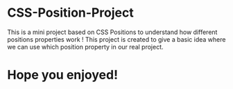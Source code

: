 # CSS-Position-Project
This is a mini project based on CSS Positions to understand how different positions properties work !
This project is created to give a basic idea where we can use which position property in our real project.
# Hope you enjoyed!
